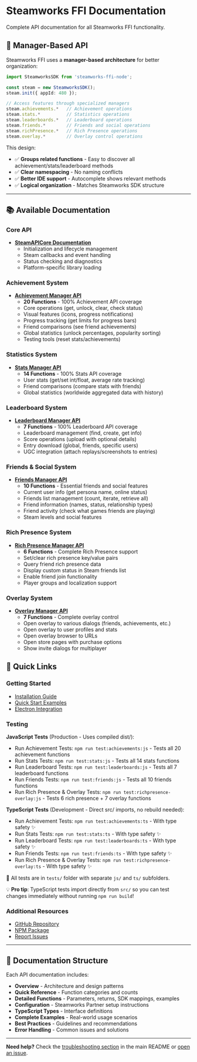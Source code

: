 # Steamworks FFI Documentation

Complete API documentation for all Steamworks FFI functionality.

## 🎯 Manager-Based API

Steamworks FFI uses a **manager-based architecture** for better organization:

```typescript
import SteamworksSDK from 'steamworks-ffi-node';

const steam = new SteamworksSDK();
steam.init({ appId: 480 });

// Access features through specialized managers
steam.achievements.*   // Achievement operations
steam.stats.*          // Statistics operations  
steam.leaderboards.*   // Leaderboard operations
steam.friends.*        // Friends and social operations
steam.richPresence.*   // Rich Presence operations
steam.overlay.*        // Overlay control operations
```

This design:
- ✅ **Groups related functions** - Easy to discover all achievement/stats/leaderboard methods
- ✅ **Clear namespacing** - No naming conflicts
- ✅ **Better IDE support** - Autocomplete shows relevant methods
- ✅ **Logical organization** - Matches Steamworks SDK structure

---

## 📚 Available Documentation

### Core API
- **[SteamAPICore Documentation](https://github.com/ArtyProf/steamworks-ffi-node/blob/main/docs/STEAM_API_CORE.md)**
  - Initialization and lifecycle management
  - Steam callbacks and event handling
  - Status checking and diagnostics
  - Platform-specific library loading

### Achievement System
- **[Achievement Manager API](https://github.com/ArtyProf/steamworks-ffi-node/blob/main/docs/ACHIEVEMENT_MANAGER.md)**
  - **20 Functions** - 100% Achievement API coverage
  - Core operations (get, unlock, clear, check status)
  - Visual features (icons, progress notifications)
  - Progress tracking (get limits for progress bars)
  - Friend comparisons (see friend achievements)
  - Global statistics (unlock percentages, popularity sorting)
  - Testing tools (reset stats/achievements)

### Statistics System
- **[Stats Manager API](https://github.com/ArtyProf/steamworks-ffi-node/blob/main/docs/STATS_MANAGER.md)**
  - **14 Functions** - 100% Stats API coverage
  - User stats (get/set int/float, average rate tracking)
  - Friend comparisons (compare stats with friends)
  - Global statistics (worldwide aggregated data with history)

### Leaderboard System
- **[Leaderboard Manager API](https://github.com/ArtyProf/steamworks-ffi-node/blob/main/docs/LEADERBOARD_MANAGER.md)**
  - **7 Functions** - 100% Leaderboard API coverage
  - Leaderboard management (find, create, get info)
  - Score operations (upload with optional details)
  - Entry download (global, friends, specific users)
  - UGC integration (attach replays/screenshots to entries)

### Friends & Social System
- **[Friends Manager API](https://github.com/ArtyProf/steamworks-ffi-node/blob/main/docs/FRIENDS_MANAGER.md)**
  - **10 Functions** - Essential friends and social features
  - Current user info (get persona name, online status)
  - Friends list management (count, iterate, retrieve all)
  - Friend information (names, status, relationship types)
  - Friend activity (check what games friends are playing)
  - Steam levels and social features

### Rich Presence System
- **[Rich Presence Manager API](https://github.com/ArtyProf/steamworks-ffi-node/blob/main/docs/RICH_PRESENCE_MANAGER.md)**
  - **6 Functions** - Complete Rich Presence support
  - Set/clear rich presence key/value pairs
  - Query friend rich presence data
  - Display custom status in Steam friends list
  - Enable friend join functionality
  - Player groups and localization support

### Overlay System
- **[Overlay Manager API](https://github.com/ArtyProf/steamworks-ffi-node/blob/main/docs/OVERLAY_MANAGER.md)**
  - **7 Functions** - Complete overlay control
  - Open overlay to various dialogs (friends, achievements, etc.)
  - Open overlay to user profiles and stats
  - Open overlay browser to URLs
  - Open store pages with purchase options
  - Show invite dialogs for multiplayer

## 🚀 Quick Links

### Getting Started
- [Installation Guide](https://github.com/ArtyProf/steamworks-ffi-node#installation)
- [Quick Start Examples](https://github.com/ArtyProf/steamworks-ffi-node#quick-start)
- [Electron Integration](https://github.com/ArtyProf/steamworks-ffi-node#electron-integration)

### Testing

**JavaScript Tests** (Production - Uses compiled dist/):
- Run Achievement Tests: `npm run test:achievements:js` - Tests all 20 achievement functions
- Run Stats Tests: `npm run test:stats:js` - Tests all 14 stats functions
- Run Leaderboard Tests: `npm run test:leaderboards:js` - Tests all 7 leaderboard functions
- Run Friends Tests: `npm run test:friends:js` - Tests all 10 friends functions
- Run Rich Presence & Overlay Tests: `npm run test:richpresence-overlay:js` - Tests 6 rich presence + 7 overlay functions

**TypeScript Tests** (Development - Direct src/ imports, no rebuild needed):
- Run Achievement Tests: `npm run test:achievements:ts` - With type safety ✨
- Run Stats Tests: `npm run test:stats:ts` - With type safety ✨
- Run Leaderboard Tests: `npm run test:leaderboards:ts` - With type safety ✨
- Run Friends Tests: `npm run test:friends:ts` - With type safety ✨
- Run Rich Presence & Overlay Tests: `npm run test:richpresence-overlay:ts` - With type safety ✨

📁 All tests are in `tests/` folder with separate `js/` and `ts/` subfolders.

💡 **Pro tip**: TypeScript tests import directly from `src/` so you can test changes immediately without running `npm run build`!

### Additional Resources
- [GitHub Repository](https://github.com/ArtyProf/steamworks-ffi-node)
- [NPM Package](https://www.npmjs.com/package/steamworks-ffi-node)
- [Report Issues](https://github.com/ArtyProf/steamworks-ffi-node/issues)

---

## 📖 Documentation Structure

Each API documentation includes:
- **Overview** - Architecture and design patterns
- **Quick Reference** - Function categories and counts
- **Detailed Functions** - Parameters, returns, SDK mappings, examples
- **Configuration** - Steamworks Partner setup instructions
- **TypeScript Types** - Interface definitions
- **Complete Examples** - Real-world usage scenarios
- **Best Practices** - Guidelines and recommendations
- **Error Handling** - Common issues and solutions

---

**Need help?** Check the [troubleshooting section](https://github.com/ArtyProf/steamworks-ffi-node#troubleshooting) in the main README or [open an issue](https://github.com/ArtyProf/steamworks-ffi-node/issues).
